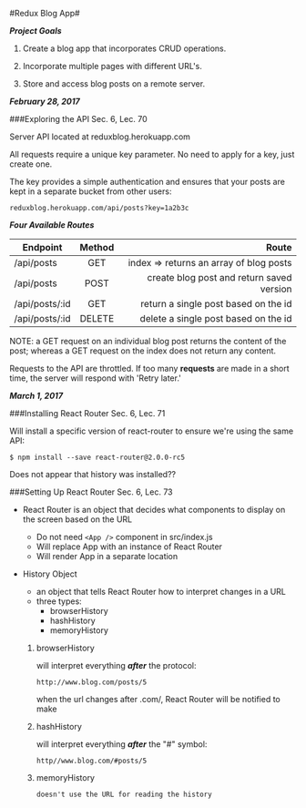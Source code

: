 #Redux Blog App#

***Project Goals***

1.  Create a blog app that incorporates CRUD operations.

2.  Incorporate multiple pages with different URL's.

3.  Store and access blog posts on a remote server.

***February 28, 2017***

###Exploring the API
Sec. 6, Lec. 70

Server API located at reduxblog.herokuapp.com

All requests require a unique key parameter.  No need to apply for a key, just create one.  

The key provides a simple authentication and ensures that your posts are kept in a separate bucket from other users:
    
    reduxblog.herokuapp.com/api/posts?key=1a2b3c

***Four Available Routes***

|  Endpoint        |  Method    |  Route             
| ---------------- |:----------:| ------------------:                         
|  /api/posts      |  GET       |  index => returns an array of blog posts
|  /api/posts      |  POST      |  create blog post and return saved version
|  /api/posts/:id  |  GET       |  return a single post based on the id
|  /api/posts/:id  |  DELETE    |  delete a single post based on the id

NOTE:  a GET request on an individual blog post returns the content of the post; whereas a GET request on the index does not return any content.

Requests to the API are throttled.  If too many __requests__ are made in a short time, the server will respond with 'Retry later.'


***March 1, 2017***

###Installing React Router
Sec. 6, Lec. 71

Will install a specific version of react-router to ensure we're using the same API:

    $ npm install --save react-router@2.0.0-rc5

Does not appear that history was installed??


###Setting Up React Router
Sec. 6, Lec. 73

*   React Router is an object that decides what components to display on the screen based on the URL
    -   Do not need `<App />` component in src/index.js
    -   Will replace App with an instance of React Router
    -   Will render App in a separate location

*   History Object

    - an object that tells React Router how to interpret changes in a URL
    - three types:
        + browserHistory
        + hashHistory
        + memoryHistory

    1.  browserHistory

        will interpret everything ***after*** the protocol:
    
            http://www.blog.com/posts/5

        when the url changes after .com/, React Router will be notified to make
    
    2.  hashHistory 
    
        will interpret everything ***after*** the "#" symbol:

            http//www.blog.com/#posts/5

    3.  memoryHistory
        
            doesn't use the URL for reading the history




